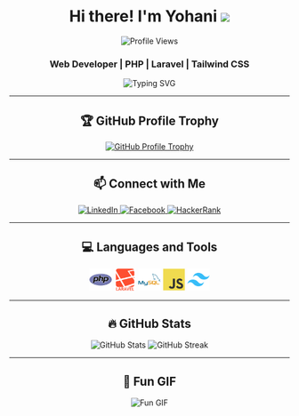 <div align="center">
  <h1>Hi there! I'm Yohani <img src="https://media.giphy.com/media/hvRJCLFzcasrR4ia7z/giphy.gif" width="30px"></h1>
  
  <img src="https://komarev.com/ghpvc/?username=yohaniii25&label=Profile%20views&color=0e75b6&style=flat" alt="Profile Views" />
  
  <h3>Web Developer | PHP | Laravel | Tailwind CSS</h3>
  
  <img src="https://readme-typing-svg.herokuapp.com?size=25&color=blue&center=true&vCenter=true&width=600&lines=Hello%2C+I'm+Yohani!;Web+Developer+%7C+PHP+%7C+Laravel+%7C+Tailwind+CSS" alt="Typing SVG" />
</div>

---

<div align="center">
  <h2>🏆 GitHub Profile Trophy</h2>
  <a href="https://github.com/ryo-ma/github-profile-trophy">
    <img src="https://github-profile-trophy.vercel.app/?username=yohaniii25" alt="GitHub Profile Trophy" />
  </a>
</div>

---

<div align="center">
  <h2>📫 Connect with Me</h2>
  <a href="https://linkedin.com/in/yohani-iduranga" target="blank">
    <img src="https://raw.githubusercontent.com/rahuldkjain/github-profile-readme-generator/master/src/images/icons/Social/linked-in-alt.svg" alt="LinkedIn" height="30" width="40" />
  </a>
  <a href="https://fb.com/yohani.iduranga" target="blank">
    <img src="https://raw.githubusercontent.com/rahuldkjain/github-profile-readme-generator/master/src/images/icons/Social/facebook.svg" alt="Facebook" height="30" width="40" />
  </a>
  <a href="https://www.hackerrank.com/yohaniii25" target="blank">
    <img src="https://raw.githubusercontent.com/rahuldkjain/github-profile-readme-generator/master/src/images/icons/Social/hackerrank.svg" alt="HackerRank" height="30" width="40" />
  </a>
</div>

---

<div align="center">
  <h2>💻 Languages and Tools</h2>
  <img src="https://raw.githubusercontent.com/devicons/devicon/master/icons/php/php-original.svg" alt="PHP" width="40" height="40"/>
  <img src="https://raw.githubusercontent.com/devicons/devicon/master/icons/laravel/laravel-plain-wordmark.svg" alt="Laravel" width="40" height="40"/>
  <img src="https://raw.githubusercontent.com/devicons/devicon/master/icons/mysql/mysql-original-wordmark.svg" alt="MySQL" width="40" height="40"/>
  <img src="https://raw.githubusercontent.com/devicons/devicon/master/icons/javascript/javascript-original.svg" alt="JavaScript" width="40" height="40"/>
  <img src="https://raw.githubusercontent.com/devicons/devicon/master/icons/tailwindcss/tailwindcss-original.svg" alt="Tailwind CSS" width="40" height="40"/>
</div>

---

<div align="center">
  <h2>🔥 GitHub Stats</h2>
  <img src="https://github-readme-stats.vercel.app/api?username=yohaniii25&show_icons=true&theme=radical" alt="GitHub Stats" />
  <img src="https://streak-stats.demolab.com/?user=yohaniii25&theme=dark" alt="GitHub Streak" />
</div>

---

<div align="center">
  <h2>🎉 Fun GIF</h2>
  <img src="https://media0.giphy.com/media/v1.Y2lkPTc5MGI3NjExcG93NHFpdWV3bzE2N3JmejRkNDRtcTJxcHdxemp2OXIyd3ltaXRraSZlcD12MV9pbnRlcm5hbF9naWZfYnlfaWQmY3Q9Zw/1m4ukmk9Lu90At2FGu/giphy.gif" width="500" alt="Fun GIF" />
</div>
